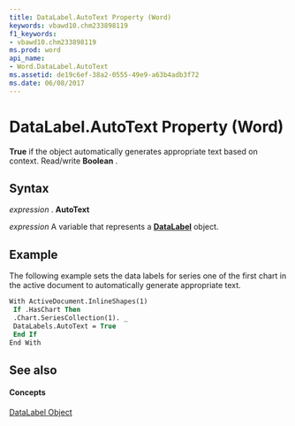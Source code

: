 ```yaml
---
title: DataLabel.AutoText Property (Word)
keywords: vbawd10.chm233898119
f1_keywords:
- vbawd10.chm233898119
ms.prod: word
api_name:
- Word.DataLabel.AutoText
ms.assetid: de19c6ef-38a2-0555-49e9-a63b4adb3f72
ms.date: 06/08/2017
---
```



# DataLabel.AutoText Property (Word)

 **True** if the object automatically generates appropriate text based on context. Read/write **Boolean** .


## Syntax

 _expression_ . **AutoText**

 _expression_ A variable that represents a **[DataLabel](Word.DataLabel.md)** object.


## Example

The following example sets the data labels for series one of the first chart in the active document to automatically generate appropriate text.


```vb
With ActiveDocument.InlineShapes(1) 
 If .HasChart Then 
 .Chart.SeriesCollection(1). _ 
 DataLabels.AutoText = True 
 End If 
End With
```


## See also


#### Concepts


[DataLabel Object](Word.DataLabel.md)

